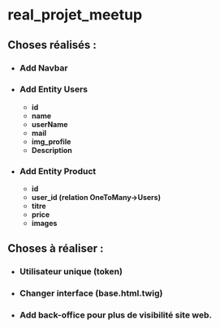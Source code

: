 # real_projet_meetup

## Choses réalisés :

+ ### Add Navbar
+ ### Add Entity Users
    * **id**
    * **name**
    * **userName**
    * **mail**
    * **img_profile**
    * **Description**
+ ### Add Entity Product
    * **id**
    * **user_id (relation OneToMany->Users)**
    * **titre**
    * **price**
    * **images**

## Choses à réaliser :
+ ### Utilisateur unique (token)
+ ### Changer interface (base.html.twig)
+ ### Add back-office pour plus de visibilité site web.